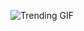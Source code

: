 
<!-- GIF_SECTION -->
![Trending GIF](https://media1.giphy.com/media/v1.Y2lkPThiYjIxNzcyZXhrMTQ0d3ZqNHVqMnFqYmY4bWl5ZTEwdGV2Nzdremw0Y3lkendpdyZlcD12MV9naWZzX3NlYXJjaCZjdD1n/aQ6ya20vAFJdUH3M5D/giphy.gif)
<!-- END_GIF_SECTION -->
